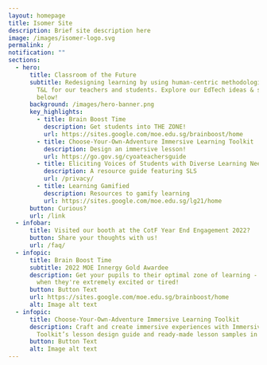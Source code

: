 ```yaml
---
layout: homepage
title: Isomer Site
description: Brief site description here
image: /images/isomer-logo.svg
permalink: /
notification: ""
sections:
  - hero:
      title: Classroom of the Future
      subtitle: Redesigning learning by using human-centric methodologies to enhance
        T&L for our teachers and students. Explore our EdTech ideas & solutions
        below!
      background: /images/hero-banner.png
      key_highlights:
        - title: Brain Boost Time
          description: Get students into THE ZONE!
          url: https://sites.google.com/moe.edu.sg/brainboost/home
        - title: Choose-Your-Own-Adventure Immersive Learning Toolkit
          description: Design an immersive lesson!
          url: https://go.gov.sg/cyoateachersguide
        - title: Eliciting Voices of Students with Diverse Learning Needs
          description: A resource guide featuring SLS
          url: /privacy/
        - title: Learning Gamified
          description: Resources to gamify learning
          url: https://sites.google.com/moe.edu.sg/lg21/home
      button: Curious?
      url: /link
  - infobar:
      title: Visited our booth at the CotF Year End Engagement 2022?
      button: Share your thoughts with us!
      url: /faq/
  - infopic:
      title: Brain Boost Time
      subtitle: 2022 MOE Innergy Gold Awardee
      description: Get your pupils to their optimal zone of learning -  especially
        when they're extremely excited or tired!
      button: Button Text
      url: https://sites.google.com/moe.edu.sg/brainboost/home
      alt: Image alt text
  - infopic:
      title: Choose-Your-Own-Adventure Immersive Learning Toolkit
      description: Craft and create immersive experiences with Immersive Learning
        Toolkit’s lesson design guide and ready-made lesson samples in SLS!
      button: Button Text
      alt: Image alt text
---
```

